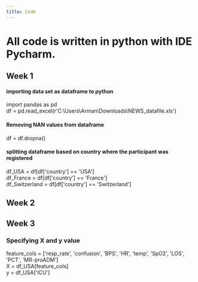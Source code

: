 ```yaml
---
title: Code
---
```

# All code is written in python with IDE Pycharm.

## Week 1  
#### importing data set as dataframe to python  
import pandas as pd  
df = pd.read_excel(r'C:\Users\Arman\Downloads\NEWS_datafile.xls')  

#### Removing NAN values from dataframe
df = df.dropna()

#### splitting dataframe based on country where the participant was registered  
df_USA = df[df['country'] == 'USA']  
df_France = df[df['country'] == 'France']  
df_Switzerland = df[df['country'] == 'Switzerland']  

## Week 2




## Week 3
### Specifying X and y value  
feature_cols = ['resp_rate', 'confusion', 'BPS', 'HR', 'temp', 'SpO2', 'LOS', 'PCT', 'MR-proADM']  
X = df_USA[feature_cols]  
y = df_USA['ICU']  

